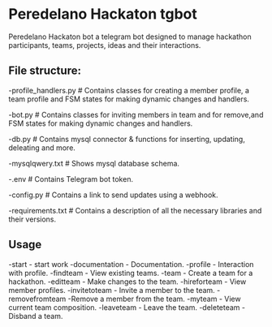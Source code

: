 # Peredelano Hackaton tgbot
Peredelano Hackaton bot a telegram bot designed to manage hackathon participants, teams, projects, ideas and their interactions.

## File structure:
 -profile_handlers.py     # Contains classes for creating a member profile, a team profile and FSM states for making dynamic changes and handlers.
 
 -bot.py                  # Contains classes for inviting  members in team and for remove,and FSM states for making dynamic changes and handlers.
 
 -db.py                   # Contains mysql connector & functions for inserting, updating, deleating and more.

 -mysqlqwery.txt          # Shows mysql database schema.

 -.env                    # Contains Telegram bot token.
 
 -config.py               # Contains a link to send updates using a webhook.
 
 -requirements.txt        # Contains a description of all the necessary libraries and their versions.

## Usage
 -start - start work
 -documentation - Documentation.
 -profile - Interaction with profile.
 -findteam - View existing teams.
 -team - Create a team for a hackathon.
 -editteam - Make changes to the team.
 -hireforteam - View member profiles.
 -invitetoteam - Invite a member to the team.
 -removefromteam -Remove a member from the team.
 -myteam - View current team composition.
 -leaveteam - Leave the team.
 -deleteteam - Disband a team.
        

